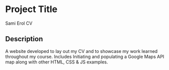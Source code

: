# Project Title

Sami Erol CV

## Description

A website developed to lay out my CV and to showcase my work learned throughout my course. Includes Initiating and populating a Google Maps API map along with other HTML, CSS & JS examples.
